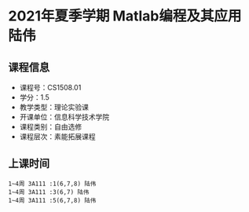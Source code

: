 # 2021年夏季学期 Matlab编程及其应用 陆伟






## 课程信息

- 课程号：CS1508.01
- 学分：1.5
- 教学类型：理论实验课
- 开课单位：信息科学技术学院
- 课程类别：自由选修
- 课程层次：素能拓展课程

## 上课时间

```
1~4周 3A111 :1(6,7,8) 陆伟
1~4周 3A111 :3(6,7) 陆伟
1~4周 3A111 :5(6,7,8) 陆伟
```

